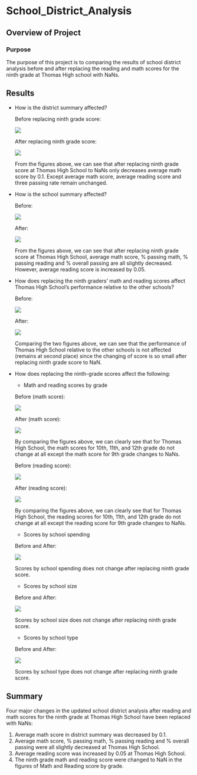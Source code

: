 # School_District_Analysis

## Overview of Project

### Purpose

The purpose of this project is to comparing the results of school district analysis before and after replacing the reading and math scores for the ninth grade at Thomas High school with NaNs.

## Results

- How is the district summary affected?
  
  Before replacing ninth grade score:

  ![](Resources/before__district.png)
  
  After replacing ninth grade score:
  
  ![](Resources/after_district.png)
  
  From the figures above, we can see that after replacing ninth grade score at Thomas High School to NaNs only decreases average math score by 0.1. Except average math score, average reading score and three passing rate remain unchanged.

- How is the school summary affected?

  Before:
  
  ![](Resources/before_school.png)
  
  After:
  
  ![](Resources/after_school.png)
  
  From the figures above, we can see that after replacing ninth grade score at Thomas High School, average math score, % passing math, % passing reading and % overall passing are all slightly decreased. However, average reading score is increased by 0.05.

- How does replacing the ninth graders’ math and reading scores affect Thomas High School’s performance relative to the other schools?

  Before:

  ![](Resources/before_top.png)
  
  After:
  
  ![](Resources/after_top.png)
  
  Comparing the two figures above, we can see that the performance of Thomas High School relative to the other schools is not affected (remains at second place)  since the changing of score is so small after replacing ninth grade score to NaN.
  

- How does replacing the ninth-grade scores affect the following:

    - Math and reading scores by grade

    Before (math score):

    ![](Resources/before_math.png)
    
    After (math score):
    
    ![](Resources/after_math.png)
    
    By comparing the figures above, we can clearly see that for Thomas High School, the math scores for 10th, 11th, and 12th grade do not change at all except the math score for 9th grade changes to NaNs.
    
    Before (reading score):
    
    ![](Resources/before_reading.png)
    
    After (reading score):
    
    ![](Resources/after_reading.png)
    
    By comparing the figures above, we can clearly see that for Thomas High School, the reading scores for 10th, 11th, and 12th grade do not change at all except the reading score for 9th grade changes to NaNs.
    
    - Scores by school spending
    
    Before and After:
    
    ![](Resources/spending.png)
    
    Scores by school spending does not change after replacing ninth grade score.
    
    - Scores by school size
    
    Before and After:
    
    ![](Resources/size.png)
    
    Scores by school size does not change after replacing ninth grade score.
    
    - Scores by school type
    
    Before and After:
    
    ![](Resources/type.png)
    
    Scores by school type does not change after replacing ninth grade score.


## Summary

Four major changes in the updated school district analysis after reading and math scores for the ninth grade at Thomas High School have been replaced with NaNs:

1. Average math score in district summary was decreased by 0.1.
2. Average math score, % passing math, % passing reading and % overall passing were all slightly decreased at Thomas High School.
3. Average reading score was increased by 0.05 at Thomas High School.
4. The ninth grade math and reading score were changed to NaN in the figures of Math and Reading score by grade.
